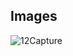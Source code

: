 ## Images

![12Capture](https://github.com/user-attachments/assets/2a0bb32a-ee2e-4324-ac70-fc47bacc0559)
